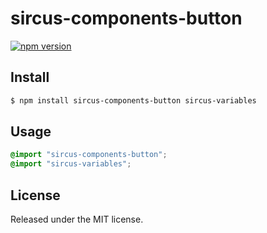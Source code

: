 # sircus-components-button

[![npm version](https://img.shields.io/npm/v/sircus-components-button.svg?style=flat)](https://www.npmjs.com/package/sircus-components-button)

## Install

```bash
$ npm install sircus-components-button sircus-variables
```

## Usage

```css
@import "sircus-components-button";
@import "sircus-variables";
```

## License
Released under the MIT license.
